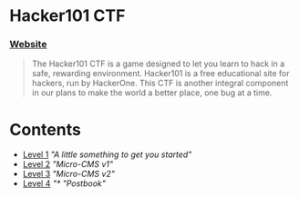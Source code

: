 # Hacker101 CTF

### [Website](https://ctf.hacker101.com/ctf)

> The Hacker101 CTF is a game designed to let you learn to hack in a safe, rewarding environment. Hacker101 is a free educational site for hackers, run by HackerOne. This CTF is another integral component in our plans to make the world a better place, one bug at a time.

Contents
======
* [Level 1]() _"A little something to get you started"_
* [Level 2]() _"Micro-CMS v1"_
* [Level 3]() _"Micro-CMS v2"_
* [Level 4]() _"* "Postbook"_

